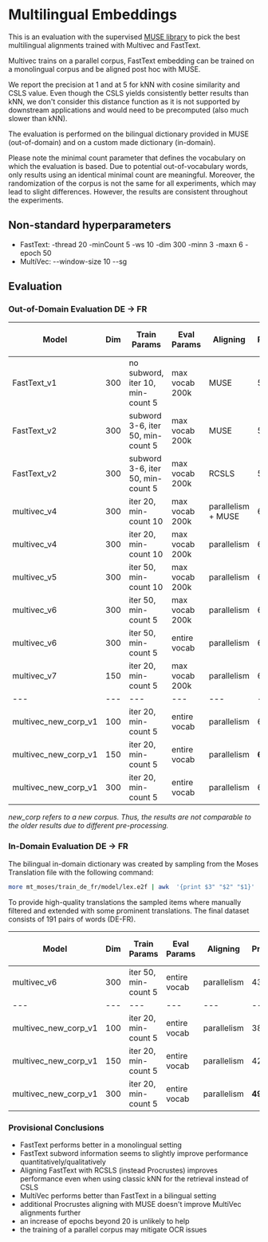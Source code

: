 # Multilingual Embeddings
This is an evaluation with the supervised [MUSE library](https://github.com/facebookresearch/MUSE) to pick the best multilingual alignments trained with Multivec and FastText.

Multivec trains on a parallel corpus, FastText embedding can be trained on a monolingual corpus and be aligned post hoc with MUSE.

We report the precision at 1 and  at 5 for kNN with cosine similarity and CSLS value. Even though the CSLS yields consistently better results than kNN, we don't consider this distance function as it is not supported by downstream applications and would need to be precomputed (also much slower than kNN). 

The evaluation is performed on the bilingual dictionary provided in MUSE (out-of-domain) and on a custom made dictionary (in-domain).

Please note the minimal count parameter that defines the vocabulary on which the evaluation is based. Due to potential out-of-vocabulary words, only results using an identical minimal count are meaningful. Moreover, the randomization of the corpus is not the same for all experiments, which may lead to slight differences. However, the results are consistent throughout the experiments.

## Non-standard hyperparameters
- FastText: -thread 20 -minCount 5 -ws 10 -dim 300 -minn 3 -maxn 6 -epoch 50
- MultiVec: --window-size 10 --sg

## Evaluation
### Out-of-Domain Evaluation DE -> FR
| Model                | Dim  | Train Params                      | Eval Params    | Aligning           | NN Precision @ 1 | NN Precision @ 5 | CSLS Precision @ 1 | CSLS Precision @ 5 |
| -------------------- | ---- | --------------------------------- | -------------- | ------------------ | ---------------- | ---------------- | ------------------ | ------------------ |
| FastText_v1          | 300  | no subword, iter 10, min-count 5  | max vocab 200k | MUSE               | 51.97            | 67.78            | 61.97              | 74.70              |
| FastText_v2          | 300  | subword 3-6, iter 50, min-count 5 | max vocab 200k | MUSE               | 54.06            | 68.65            | 61.58              | 74.38              |
| FastText_v2          | 300  | subword 3-6, iter 50, min-count 5 | max vocab 200k | RCSLS              | 56.36            | 71.73            | 62.94              | 74.47              |
| multivec_v4          | 300  | iter 20, min-count 10             | max vocab 200k | parallelism + MUSE | 68.22            | 78.29            | 73.02              | 83.88              |
| multivec_v4          | 300  | iter 20, min-count 10             | max vocab 200k | parallelism        | 69.30            | 78.76            | 73.49              | 84.81              |
| multivec_v5          | 300  | iter 50, min-count 10             | max vocab 200k | parallelism        | 69.66            | 78.33            | 73.37              | 84.52              |
| multivec_v6          | 300  | iter 50, min-count 5              | max vocab 200k | parallelism        | 65.07            | 78.21            | 71.64              | 85.08              |
| multivec_v6          | 300  | iter 50, min-count 5              | entire vocab   | parallelism        | 67.48            | 77.93            | 74.0               | 86.30              |
| multivec_v7          | 150  | iter 20, min-count 5              | max vocab 200k | parallelism        | 61.79            | 74.63            | 65.67              | 80.23              |
| ---                  | ---  | ---                               | ---            | ---                | ---              | ---              | ---                | ---                |
| multivec_new_corp_v1 | 100  | iter 20, min-count 5              | entire vocab   | parallelism        | 66.32            | 78.06            | 68.22              | 80.48              |
| multivec_new_corp_v1 | 150  | iter 20, min-count 5              | entire vocab   | parallelism        | **69.95**        | **82.21**        | 72.62              | 85.31              |
| multivec_new_corp_v1 | 300  | iter 20, min-count 5              | entire vocab   | parallelism        | 69.43            | 79.70            | 75.22              | 86.70              |

*new_corp refers to a new corpus. Thus, the results are not comparable to the older results due to different pre-processing.*

### In-Domain Evaluation DE -> FR

The bilingual in-domain dictionary was created by sampling from the Moses Translation file with the following command:

```bash
more mt_moses/train_de_fr/model/lex.e2f | awk  '{print $3" "$2" "$1}' | uniq  -f2 | egrep "0\.0{1,2}[1-9][0-9]+ [a-z]{7,15} [a-z]{7,15}" | sort -r | more | shuf -n 10000 | awk  '{print $3" "$2}' | egrep -v "-" > ../../dico-de-fr-sample.txt
```


To provide high-quality translations the sampled items where manually filtered and extended with some prominent translations. The final dataset consists of 191 pairs of words (DE-FR).


| Model                | Dim  | Train Params         | Eval Params  | Aligning    | NN Precision @ 1 | NN Precision @ 5 | CSLS Precision @ 1 | CSLS Precision @ 5 |
| -------------------- | ---- | -------------------- | ------------ | ----------- | ---------------- | ---------------- | ------------------ | ------------------ |
| multivec_v6          | 300  | iter 50, min-count 5 | entire vocab | parallelism | 43.02            | 59.88            | 39.53              | 56.98              |
| ---                  | ---  | ---                  | ---          | ---         | ---              | ---              | ---                | ---                |
| multivec_new_corp_v1 | 100  | iter 20, min-count 5 | entire vocab | parallelism | 38.06            | 58.06            | 36.12              | 52.90              |
| multivec_new_corp_v1 | 150  | iter 20, min-count 5 | entire vocab | parallelism | 42.58            | 65.16            | 41.29              | 65.80              |
| multivec_new_corp_v1 | 300  | iter 20, min-count 5 | entire vocab | parallelism | **49.03**        | 66.45**          | 47.10              | 68.39              |


### Provisional Conclusions

- FastText performs better in a monolingual setting
- FastText subword information seems to slightly improve performance quantitatively/qualitatively
- Aligning FastText with RCSLS (instead Procrustes) improves performance even when using classic kNN for the retrieval instead of CSLS
- MultiVec performs better than FastText in a bilingual setting
- additional Procrustes aligning with MUSE doesn't improve MultiVec alignments further
- an increase of epochs beyond 20 is unlikely to help
- the training of a parallel corpus may mitigate OCR issues 